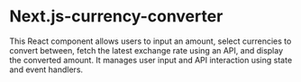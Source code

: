# Next.js-currency-converter
This React component allows users to input an amount, select currencies to convert between, fetch the latest exchange rate using an API, and display the converted amount. It manages user input and API interaction using state and event handlers.
